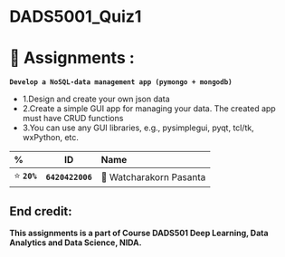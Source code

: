 # DADS5001_Quiz1

# 🚩 Assignments : 
**`Develop a NoSQL-data management app (pymongo + mongodb)`**<br>
* 1.Design and create your own json data
* 2.Create a simple GUI app for managing your data. The created app must have CRUD functions
* 3.You can use any GUI libraries, e.g., pysimplegui, pyqt, tcl/tk, wxPython, etc.

| %|ID|Name |
| :------ | ------ |:------|
|⭐ **`20%`** | **`6420422006`**  | 👦 Watcharakorn Pasanta  |


## End credit: 
**This assignments is a part of Course DADS501 Deep Learning, Data Analytics and Data Science, NIDA.**
